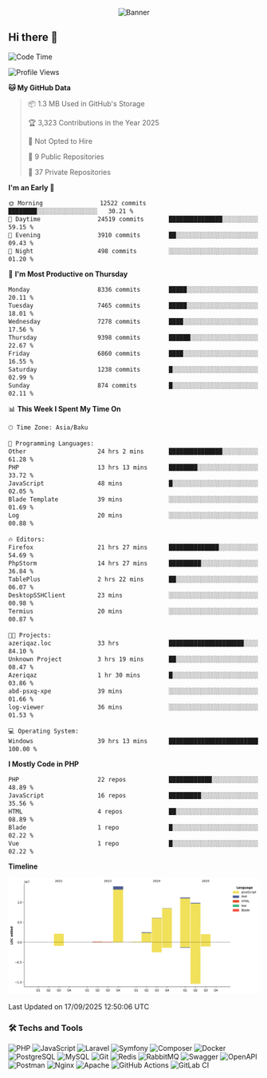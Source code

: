 <!--WALLPAPER-->
<p align='center'>
  <img src='assets/wallpapers/2.gif' alt='Banner'>
</p>
<!--/WALLPAPER-->

## Hi there 👋

<!--START_SECTION:waka-->
![Code Time](http://img.shields.io/badge/Code%20Time-300%20hrs%2035%20mins-blue)

![Profile Views](http://img.shields.io/badge/Profile%20Views-0-blue)

**🐱 My GitHub Data** 

> 📦 1.3 MB Used in GitHub's Storage 
 > 
> 🏆 3,323 Contributions in the Year 2025
 > 
> 🚫 Not Opted to Hire
 > 
> 📜 9 Public Repositories 
 > 
> 🔑 37 Private Repositories 
 > 
**I'm an Early 🐤** 

```text
🌞 Morning                12522 commits       ████████░░░░░░░░░░░░░░░░░   30.21 % 
🌆 Daytime                24519 commits       ███████████████░░░░░░░░░░   59.15 % 
🌃 Evening                3910 commits        ██░░░░░░░░░░░░░░░░░░░░░░░   09.43 % 
🌙 Night                  498 commits         ░░░░░░░░░░░░░░░░░░░░░░░░░   01.20 % 
```
📅 **I'm Most Productive on Thursday** 

```text
Monday                   8336 commits        █████░░░░░░░░░░░░░░░░░░░░   20.11 % 
Tuesday                  7465 commits        █████░░░░░░░░░░░░░░░░░░░░   18.01 % 
Wednesday                7278 commits        ████░░░░░░░░░░░░░░░░░░░░░   17.56 % 
Thursday                 9398 commits        ██████░░░░░░░░░░░░░░░░░░░   22.67 % 
Friday                   6860 commits        ████░░░░░░░░░░░░░░░░░░░░░   16.55 % 
Saturday                 1238 commits        █░░░░░░░░░░░░░░░░░░░░░░░░   02.99 % 
Sunday                   874 commits         █░░░░░░░░░░░░░░░░░░░░░░░░   02.11 % 
```


📊 **This Week I Spent My Time On** 

```text
🕑︎ Time Zone: Asia/Baku

💬 Programming Languages: 
Other                    24 hrs 2 mins       ███████████████░░░░░░░░░░   61.28 % 
PHP                      13 hrs 13 mins      ████████░░░░░░░░░░░░░░░░░   33.72 % 
JavaScript               48 mins             █░░░░░░░░░░░░░░░░░░░░░░░░   02.05 % 
Blade Template           39 mins             ░░░░░░░░░░░░░░░░░░░░░░░░░   01.69 % 
Log                      20 mins             ░░░░░░░░░░░░░░░░░░░░░░░░░   00.88 % 

🔥 Editors: 
Firefox                  21 hrs 27 mins      ██████████████░░░░░░░░░░░   54.69 % 
PhpStorm                 14 hrs 27 mins      █████████░░░░░░░░░░░░░░░░   36.84 % 
TablePlus                2 hrs 22 mins       ██░░░░░░░░░░░░░░░░░░░░░░░   06.07 % 
DesktopSSHClient         23 mins             ░░░░░░░░░░░░░░░░░░░░░░░░░   00.98 % 
Termius                  20 mins             ░░░░░░░░░░░░░░░░░░░░░░░░░   00.87 % 

🐱‍💻 Projects: 
azeriqaz.loc             33 hrs              █████████████████████░░░░   84.10 % 
Unknown Project          3 hrs 19 mins       ██░░░░░░░░░░░░░░░░░░░░░░░   08.47 % 
Azeriqaz                 1 hr 30 mins        █░░░░░░░░░░░░░░░░░░░░░░░░   03.86 % 
abd-psxq-xpe             39 mins             ░░░░░░░░░░░░░░░░░░░░░░░░░   01.66 % 
log-viewer               36 mins             ░░░░░░░░░░░░░░░░░░░░░░░░░   01.53 % 

💻 Operating System: 
Windows                  39 hrs 13 mins      █████████████████████████   100.00 % 
```

**I Mostly Code in PHP** 

```text
PHP                      22 repos            ████████████░░░░░░░░░░░░░   48.89 % 
JavaScript               16 repos            █████████░░░░░░░░░░░░░░░░   35.56 % 
HTML                     4 repos             ██░░░░░░░░░░░░░░░░░░░░░░░   08.89 % 
Blade                    1 repo              █░░░░░░░░░░░░░░░░░░░░░░░░   02.22 % 
Vue                      1 repo              █░░░░░░░░░░░░░░░░░░░░░░░░   02.22 % 
```



**Timeline**

![Lines of Code chart](https://raw.githubusercontent.com/feridnesibzade/feridnesibzade/main/assets/bar_graph.png)


 Last Updated on 17/09/2025 12:50:06 UTC
<!--END_SECTION:waka-->

### 🛠️ Techs and Tools

![PHP](https://img.shields.io/badge/PHP-777BB4?style=for-the-badge&logo=php&logoColor=white)
![JavaScript](https://img.shields.io/badge/JavaScript-F7DF1E?style=for-the-badge&logo=javascript&logoColor=000)
![Laravel](https://img.shields.io/badge/Laravel-F55247?style=for-the-badge&logo=laravel&logoColor=white)
![Symfony](https://img.shields.io/badge/Symfony-000000?style=for-the-badge&logo=symfony&logoColor=white)
![Composer](https://img.shields.io/badge/Composer-885630?style=for-the-badge&logo=composer&logoColor=white)
![Docker](https://img.shields.io/badge/Docker-2496ED?style=for-the-badge&logo=docker&logoColor=white)
![PostgreSQL](https://img.shields.io/badge/PostgreSQL-4169E1?style=for-the-badge&logo=postgresql&logoColor=white)
![MySQL](https://img.shields.io/badge/MySQL-4479A1?style=for-the-badge&logo=mysql&logoColor=white)
![Git](https://img.shields.io/badge/Git-F05032?style=for-the-badge&logo=git&logoColor=white)
![Redis](https://img.shields.io/badge/Redis-DC382D?style=for-the-badge&logo=redis&logoColor=white)
![RabbitMQ](https://img.shields.io/badge/RabbitMQ-FF6600?style=for-the-badge&logo=rabbitmq&logoColor=white)
![Swagger](https://img.shields.io/badge/Swagger-85EA2D?style=for-the-badge&logo=swagger&logoColor=black)
![OpenAPI](https://img.shields.io/badge/OpenAPI-6BA539?style=for-the-badge&logo=openapiinitiative&logoColor=white)
![Postman](https://img.shields.io/badge/Postman-FF6C37?style=for-the-badge&logo=postman&logoColor=white)
![Nginx](https://img.shields.io/badge/Nginx-009639?style=for-the-badge&logo=nginx&logoColor=white)
![Apache](https://img.shields.io/badge/Apache-D22128?style=for-the-badge&logo=apache&logoColor=white)
![GitHub Actions](https://img.shields.io/badge/GitHub%20Actions-2088FF?style=for-the-badge&logo=githubactions&logoColor=white)
![GitLab CI](https://img.shields.io/badge/GitLab%20CI-FC6D26?style=for-the-badge&logo=gitlab&logoColor=white)

